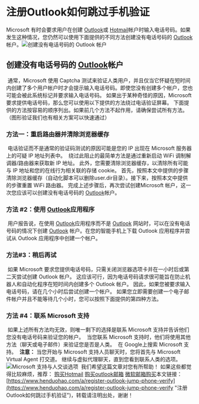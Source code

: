 # 注册Outlook如何跳过手机验证
Microsoft 有时会要求用户在创建 [Outlook](https://www.henduohao.com/tag/outlook "Outlook是互联网免费电子邮件提供商之一，是一种微软邮箱。")或 [Hotmail](https://www.henduohao.com/tag/hotmail "Hotmail是互联网免费电子邮件提供商之一，是一种微软邮箱。")帐户时输入电话号码。如果发生这种情况，您仍然可以使用下面提供的不同方法创建没有电话号码的 [Outlook](https://www.henduohao.com/tag/outlook "Outlook是互联网免费电子邮件提供商之一，是一种微软邮箱。")帐户。
​
![创建没有电话号码的 Outlook 帐户](https://p3-juejin.byteimg.com/tos-cn-i-k3u1fbpfcp/685ee6334846468496afa30f767df362~tplv-k3u1fbpfcp-zoom-1.image)
​
## 创建没有电话号码的 [Outlook](https://www.henduohao.com/tag/outlook "Outlook是互联网免费电子邮件提供商之一，是一种微软邮箱。")帐户
​
通常，Microsoft 使用 Captcha 测试来验证人类用户，并且仅当它怀疑在短时间内创建了多个用户帐户时才会提示输入电话号码。
​
即使您没有创建多个帐户，您也可能会被此系统标记并要求输入电话号码。
​
如果出于某种奇怪的原因，Microsoft 要求提供电话号码，那么您可以使用以下提供的方法绕过电话验证屏幕。
​
下面提供的方法按容易的顺序列出。如果前几个方法不起作用，请确保尝试所有方法。（图形验证我们也有相关方案可以快速通过）
​
### 方法一：重启路由器并清除浏览器缓存
​
电话验证而不是通常的验证码测试的原因可能是您的 IP 出现在 Microsoft 服务器上的可疑 IP 地址列表中。
​
绕过此阻止的最简单方法是通过重新启动 WiFi 调制解调器/路由器来获取新 IP 地址。
​
此外，您需要清除浏览器缓存，以清除所有可能与 IP 地址和您的在线行为相关联的存储 cookie。
​
首先，按照本文中提供的步骤清除浏览器缓存（自动化脚本可以删除user.dir目录）。
​
接下来，按照本文中提供的步骤重置 WiFi 路由器。
​
完成上述步骤后，再次尝试创建Microsoft 帐户，这一次您应该可以创建没有电话号码的 [Outlook](https://www.henduohao.com/tag/outlook "Outlook是互联网免费电子邮件提供商之一，是一种微软邮箱。")帐户。
​
### 方法 #2：使用 [Outlook](https://www.henduohao.com/tag/outlook "Outlook是互联网免费电子邮件提供商之一，是一种微软邮箱。")应用程序
​
用户报告说，在使用 [Outlook](https://www.henduohao.com/tag/outlook "Outlook是互联网免费电子邮件提供商之一，是一种微软邮箱。")应用程序而不是 [Outlook](https://www.henduohao.com/tag/outlook "Outlook是互联网免费电子邮件提供商之一，是一种微软邮箱。") 网站时，可以在没有电话号码的情况下创建 [Outlook](https://www.henduohao.com/tag/outlook "Outlook是互联网免费电子邮件提供商之一，是一种微软邮箱。") 帐户。
​
在您的智能手机上下载 Outlook 应用程序并尝试从 Outlook 应用程序中创建一个帐户。
​
### 方法#3：稍后再试
​
如果 Microsoft 要求您提供电话号码，只需关闭浏览器选项卡并在一小时后或第二天尝试创建 Outlook 帐户。
​
这应该可行，因为电话号码请求很可能旨在防止机器人和自动化程序在短时间内创建多个 Outlook 帐户。
​
因此，如果您被要求输入电话号码，请在几个小时后尝试创建一个帐户。
​
如果您立即需要创建一个电子邮件帐户并且不能等待几个小时，您可以按照下面提供的第四种方法。
​
### 方法 #4：联系 Microsoft 支持
​
如果上述所有方法均无效，则唯一剩下的选择是联系 Microsoft 支持并告诉他们您没有电话号码来验证您的帐户。
​
当您联系 Microsoft 支持时，他们将使用其他方法（聊天或电子邮件）来验证您是否是人类。
​
在 Google上搜索 Microsoft 支持。
​
**注意：** 当您开始与 Microsoft 支持人员聊天时，您将首先与 Microsoft Virtual Agent 打交道。
​
继续与虚拟代理聊天，直到您看到联系人类的选项。
​
![Microsoft 支持与人交谈选项](https://p3-juejin.byteimg.com/tos-cn-i-k3u1fbpfcp/eec9fe1489ac41bb82ecdc28667715e7~tplv-k3u1fbpfcp-zoom-1.image)
​
我们希望这篇文章对您有所帮助！
​
如果这些都觉得比较麻烦，推荐： [购买Hotmail](https://www.henduohao.com/product/1037.html) [购买outlook邮箱](https://www.henduohao.com/product/1038.html) [微软邮箱购买](https://www.henduohao.com/tag/buy-hotmail "Outlook购买 Hotmail购买 Live购买 微软邮箱购买 微软账号购买")
​
本文链接：[https://www.henduohao.com/a/register-outlook-jump-phone-verify](https://www.henduohao.com/a/register-outlook-jump-phone-verify "注册Outlook如何跳过手机验证")，转载请注明出处，谢谢！